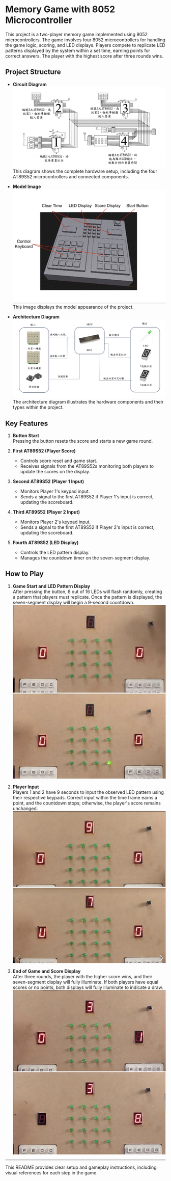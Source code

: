 # Memory Game with 8052 Microcontroller

This project is a two-player memory game implemented using 8052 microcontrollers. The game involves four 8052 microcontrollers for handling the game logic, scoring, and LED displays. Players compete to replicate LED patterns displayed by the system within a set time, earning points for correct answers. The player with the highest score after three rounds wins.

## Project Structure

- **Circuit Diagram**  
  ![Circuit Diagram](images/Circuitdiagram.png)  
  This diagram shows the complete hardware setup, including the four AT89S52 microcontrollers and connected components.

- **Model Image**  
  ![Model](images/model.jpg)  
  This image displays the model appearance of the project.

- **Architecture Diagram**  
  ![Architecture Diagram](images/Architecture.png)  
  The architecture diagram illustrates the hardware components and their types within the project.

## Key Features

1. **Button Start**  
   Pressing the button resets the score and starts a new game round.

2. **First AT89S52 (Player Score)**  
   - Controls score reset and game start.
   - Receives signals from the AT89S52s monitoring both players to update the scores on the display.

3. **Second AT89S52 (Player 1 Input)**  
   - Monitors Player 1's keypad input.
   - Sends a signal to the first AT89S52 if Player 1's input is correct, updating the scoreboard.

4. **Third AT89S52 (Player 2 Input)**  
   - Monitors Player 2's keypad input.
   - Sends a signal to the first AT89S52 if Player 2's input is correct, updating the scoreboard.

5. **Fourth AT89S52 (LED Display)**  
   - Controls the LED pattern display.
   - Manages the countdown timer on the seven-segment display.

## How to Play

1. **Game Start and LED Pattern Display**  
   After pressing the button, 8 out of 16 LEDs will flash randomly, creating a pattern that players must replicate. Once the pattern is displayed, the seven-segment display will begin a 9-second countdown.  
   ![Game Start](images/Picture1.png)  
   ![Pattern Display](images/Picture2.png)

2. **Player Input**  
   Players 1 and 2 have 9 seconds to input the observed LED pattern using their respective keypads. Correct input within the time frame earns a point, and the countdown stops; otherwise, the player's score remains unchanged.  
   ![Player 1 Input](images/Picture3.png)  
   ![Player 2 Input](images/Picture4.png)

3. **End of Game and Score Display**  
   After three rounds, the player with the higher score wins, and their seven-segment display will fully illuminate. If both players have equal scores or no points, both displays will fully illuminate to indicate a draw.  
   ![Winning Display](images/Picture5.png)  
   ![Draw Display](images/Picture6.png)

---

This README provides clear setup and gameplay instructions, including visual references for each step in the game.
